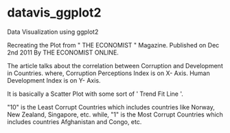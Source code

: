 # datavis_ggplot2
Data Visualization using ggplot2

Recreating the Plot from " THE ECONOMIST "  Magazine.
Published on Dec 2nd 2011 By THE ECONOMIST ONLINE. 

The article talks about the correlation between Corruption and Development in Countries.
where,
Corruption Perceptions Index is on X- Axis.
Human Development Index is on Y- Axis.

It is basically a Scatter Plot with some sort of  ' Trend Fit Line '.

"10" is the Least Corrupt Countries which includes countries like Norway, New Zealand, Singapore, etc.
while,
"1" is the Most Corrupt Countries which includes countries Afghanistan and Congo, etc.
